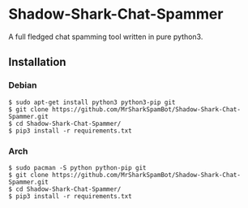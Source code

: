 # Shadow-Shark-Chat-Spammer
A full fledged chat spamming tool written in pure python3.

## Installation
### Debian
```
$ sudo apt-get install python3 python3-pip git
$ git clone https://github.com/MrSharkSpamBot/Shadow-Shark-Chat-Spammer.git
$ cd Shadow-Shark-Chat-Spammer/
$ pip3 install -r requirements.txt
```
### Arch
```
$ sudo pacman -S python python-pip git
$ git clone https://github.com/MrSharkSpamBot/Shadow-Shark-Chat-Spammer.git
$ cd Shadow-Shark-Chat-Spammer/
$ pip3 install -r requirements.txt
```
